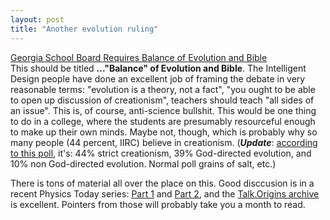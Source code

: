 ```yaml
---
layout: post
title: "Another evolution ruling"
---
```




<a href="http://www.nytimes.com/2002/08/23/education/23EVOL.html">Georgia School Board Requires Balance of Evolution and Bible</a><br>
This should be titled <b>..."Balance" of Evolution and Bible</b>. The Intelligent Design people have done an excellent job of framing the debate in very reasonable terms: "evolution is a theory, not a fact", "you ought to be able to open up discussion of creationism", teachers should teach "all sides of an issue". This is, of course, anti-science bullshit. This would be one thing to do in a college, where the students are presumably resourceful enough to make up their own minds. Maybe not, though, which is probably why so many people (44 percent, IIRC) believe in creationism. (<b><em>Update</em></b>: <a href="http://abcnews.go.com/sections/science/DailyNews/evolutionviews990816.html">according to this poll</a>, it's: 44% strict creationism, 39% God-directed evolution, and 10% non God-directed evolution. Normal poll grains of salt, etc.)

<p>There is tons of material all over the place on this. Good disccusion is in a recent Physics Today series: <a href="http://www.physicstoday.org/vol-55/iss-6/p48a.html">Part 1</a> and <a href="http://www.physicstoday.org/vol-55/iss-6/p48b.html">Part 2</a>, and the <a href="http://www.talkorigins.org/">Talk.Origins archive</a> is excellent. Pointers from those will probably take you a month to read.


